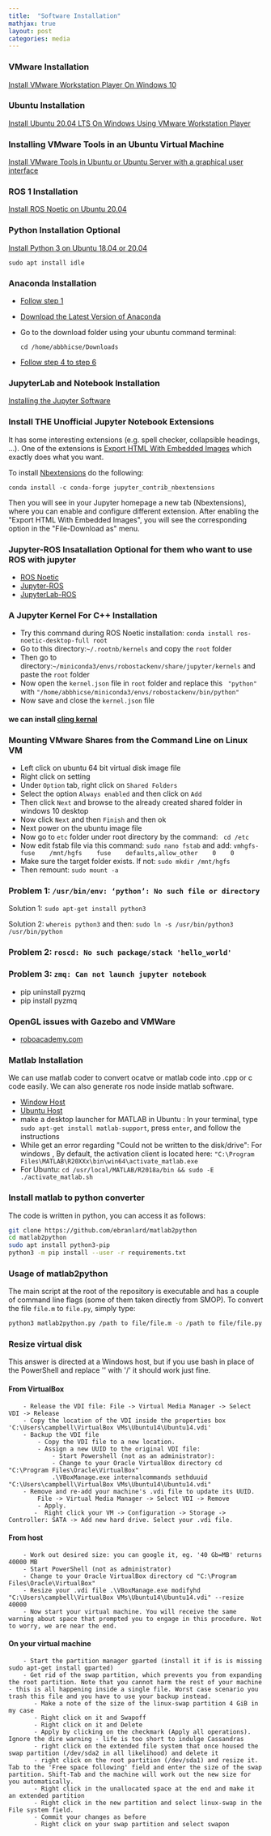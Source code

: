 ```yaml
---
title:  "Software Installation"
mathjax: true
layout: post
categories: media
---
```

### VMware Installation

[Install VMware Workstation Player On Windows 10](https://windows.tutorials24x7.com/blog/how-to-install-vmware-workstation-player-on-windows-10)

### Ubuntu Installation

[Install Ubuntu 20.04 LTS On Windows Using VMware Workstation Player](https://ubuntu.tutorials24x7.com/blog/how-to-install-ubuntu-20-04-lts-on-windows-using-vmware-workstation-player)

### Installing VMware Tools in an Ubuntu Virtual Machine

[Install VMware Tools in Ubuntu or Ubuntu Server with a graphical user interface](https://kb.vmware.com/s/article/1022525)

### ROS 1 Installation

[Install ROS Noetic on Ubuntu 20.04](https://varhowto.com/install-ros-noetic-ubuntu-20-04/)

### Python Installation Optional

[Install Python 3 on Ubuntu 18.04 or 20.04](https://phoenixnap.com/kb/how-to-install-python-3-ubuntu)

``` sudo apt install idle ```

### Anaconda Installation

- [Follow step 1](https://linuxize.com/post/how-to-install-anaconda-on-ubuntu-20-04/)

- [Download the Latest Version of Anaconda](https://www.anaconda.com/products/individual)

- Go to the download folder using your ubuntu command terminal:

  ``` cd /home/abbhicse/Downloads ```

- [Follow step 4 to step 6](https://phoenixnap.com/kb/how-to-install-anaconda-ubuntu-18-04-or-20-04#ftoc-heading-4)

### JupyterLab and Notebook Installation

[Installing the Jupyter Software](https://jupyter.org/install)


### Install THE Unofficial Jupyter Notebook Extensions

It has some interesting extensions (e.g. spell checker, collapsible headings, ...). One of the extensions is [Export HTML With Embedded Images](https://jupyter-contrib-nbextensions.readthedocs.io/en/latest/nbextensions/export_embedded/readme.html) which exactly does what you want.

To install [Nbextensions](https://jupyter-contrib-nbextensions.readthedocs.io/en/latest/) do the following:

```conda install -c conda-forge jupyter_contrib_nbextensions```

Then you will see in your Jupyter homepage a new tab (Nbextensions), where you can enable and configure different extension.
After enabling the "Export HTML With Embedded Images", you will see the corresponding option in the "File-Download as" menu.

### Jupyter-ROS Insatallation Optional for them who want to use ROS with jupyter
- [ROS Noetic](https://github.com/RoboStack/ros-noetic)
- [Jupyter-ROS](https://github.com/RoboStack/jupyter-ros)
- [JupyterLab-ROS](https://github.com/RoboStack/jupyterlab-ros)

### A Jupyter Kernel For C++ Installation

- Try this command during ROS Noetic installation: `conda install ros-noetic-desktop-full root`
- Go to this directory:`~/.rootnb/kernels` and copy the `root` folder
- Then go to directory:`~/miniconda3/envs/robostackenv/share/jupyter/kernels` and paste the `root` folder
- Now open the `kernel.json` file in `root` folder and replace this ` "python"` with `"/home/abbhicse/miniconda3/envs/robostackenv/bin/python"`
- Now save and close the `kernel.json` file
#### we can install [cling kernal](https://github.com/jupyter-xeus/xeus-cling)

### Mounting VMware Shares from the Command Line on Linux VM

- Left click on ubuntu 64 bit virtual disk image file
- Right click on setting 
- Under ```Option``` tab, right click on ```Shared Folders```
- Select the option ```Always enabled``` and then click on ```Add```
- Then click ```Next``` and browse to the already created shared folder in windows 10 desktop
- Now click ```Next``` and then ```Finish``` and then ok
- Next power on the ubuntu image file
- Now go to ```etc``` folder under root directory by the command: ``` cd /etc```
- Now edit fstab file via this command: ```sudo nano fstab``` and add: ```vmhgfs-fuse    /mnt/hgfs    fuse    defaults,allow_other    0    0 ```
- Make sure the target folder exists. If not: ```sudo mkdir /mnt/hgfs```
- Then remount: ```sudo mount -a```

### Problem 1: ``` /usr/bin/env: ‘python’: No such file or directory ```

Solution 1: ``` sudo apt-get install python3 ```

Solution 2: ``` whereis python3 ``` and then: ```sudo ln -s /usr/bin/python3 /usr/bin/python  ```

### Problem 2: ```roscd: No such package/stack 'hello_world'```

### Problem 3: ```zmq: Can not launch jupyter notebook```
- pip uninstall pyzmq
- pip install pyzmq

### OpenGL issues with Gazebo and VMWare
- [roboacademy.com](https://robocademy.com/2020/05/02/solved-opengl-issues-with-gazebo-and-vmware/)
 
### Matlab Installation
We can use matlab coder to convert ocatve or matlab code into .cpp or c code easily. We can also generate ros node inside matlab software.
- [Window Host](https://www.educba.com/install-matlab/)
- [Ubuntu Host](https://linuxconfig.org/how-to-install-matlab-on-ubuntu-20-04-focal-fossa-linux)
- make a desktop launcher for MATLAB in Ubuntu : In your terminal, type  `sudo apt-get install matlab-support`, press `enter`, and follow the instructions
- While get an error regarding "Could not be written to the disk/drive": For windows , By default, the activation client is located here: `"C:\Program Files\MATLAB\R20XXx\bin\win64\activate_matlab.exe` 
- For Ubuntu: `cd /usr/local/MATLAB/R2018a/bin && sudo -E ./activate_matlab.sh`
### Install matlab to python converter
The code is written in python, you can access it as follows:
```bash
git clone https://github.com/ebranlard/matlab2python
cd matlab2python
sudo apt install python3-pip
python3 -m pip install --user -r requirements.txt
```

### Usage of matlab2python
The main script at the root of the repository is executable and has a couple of command line flags (some of them taken directly from SMOP). 
To convert the file `file.m` to `file.py`, simply type:
```bash
python3 matlab2python.py /path to file/file.m -o /path to file/file.py
```
### Resize virtual disk



This answer is directed at a Windows host, but if you use bash in place of the PowerShell and replace '\' with '/' it should work just fine.

   #### From VirtualBox
        - Release the VDI file: File -> Virtual Media Manager -> Select VDI -> Release
        - Copy the location of the VDI inside the properties box 'C:\Users\campbell\VirtualBox VMs\Ubuntu14\Ubuntu14.vdi'
        - Backup the VDI file
            - Copy the VDI file to a new location.
            - Assign a new UUID to the original VDI file:
                - Start Powershell (not as an administrator):
                - Change to your Oracle VirtualBox directory cd "C:\Program Files\Oracle\VirtualBox"
                .\VBoxManage.exe internalcommands sethduuid "C:\Users\campbell\VirtualBox VMs\Ubuntu14\Ubuntu14.vdi"
        - Remove and re-add your machine's .vdi file to update its UUID.
            File -> Virtual Media Manager -> Select VDI -> Remove
            - Apply.
           -  Right click your VM -> Configuration -> Storage -> Controller: SATA -> Add new hard drive. Select your .vdi file.
   #### From host
        - Work out desired size: you can google it, eg. '40 Gb=MB' returns 40000 MB
        - Start PowerShell (not as administrator)
        - Change to your Oracle VirtualBox directory cd "C:\Program Files\Oracle\VirtualBox"
        - Resize your .vdi file .\VBoxManage.exe modifyhd "C:\Users\campbell\VirtualBox VMs\Ubuntu14\Ubuntu14.vdi" --resize 40000
        - Now start your virtual machine. You will receive the same warning about space that prompted you to engage in this procedure. Not to worry, we are near the end.
   #### On your virtual machine
        - Start the partition manager gparted (install it if is is missing sudo apt-get install gparted)
        - Get rid of the swap partition, which prevents you from expanding the root partition. Note that you cannot harm the rest of your machine - this is all happening inside a single file. Worst case scenario you trash this file and you have to use your backup instead.
           - Make a note of the size of the linux-swap partition 4 GiB in my case
           - Right click on it and Swapoff
           - Right click on it and Delete
           - Apply by clicking on the checkmark (Apply all operations). Ignore the dire warning - life is too short to indulge Cassandras
           - right click on the extended file system that once housed the swap partition (/dev/sda2 in all likelihood) and delete it
           - right click on the root partition (/dev/sda1) and resize it. Tab to the 'Free space following' field and enter the size of the swap partition. Shift-Tab and the machine will work out the new size for you automatically.
           - Right click in the unallocated space at the end and make it an extended partition
           - Right click in the new partition and select linux-swap in the File system field.
           - Commit your changes as before
           - Right click on your swap partition and select swapon
            
